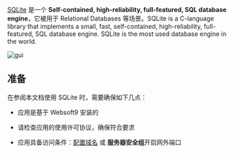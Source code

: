 [SQLite](https://www.sqlite.org/) 是一个 **Self-contained, high-reliability, full-featured, SQL database engine**，它被用于 Relational Databases  等场景。SQLite is a C-language library that implements a small, fast, self-contained, high-reliability, full-featured, SQL database engine. SQLite is the most used database engine in the world.


![gui](https://libs.websoft9.com/Websoft9/DocsPicture/zh/sqlite/sqlite-gui-websoft9.png)


## 准备

在参阅本文档使用 SQLite 时，需要确保如下几点：

- 应用是基于 Websoft9 安装的

- 请检查应用的使用许可协议，确保符合要求

- 应用具备访问条件：[配置域名](./guide/appsetdomain) 或 **服务器安全组**开启网外端口